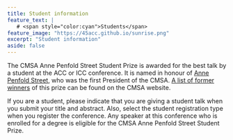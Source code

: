 ```yaml
---
title: Student information
feature_text: | 
   # <span style="color:cyan">Students</span>
feature_image: "https://45acc.github.io/sunrise.png"
excerpt: "Student information"
aside: false
---
```


The CMSA Anne Penfold Street Student Prize is awarded for the best talk by a student at the ACC or ICC conference. It is named in honour of [Anne Penfold Street](https://en.wikipedia.org/wiki/Anne_Penfold_Street), who was the first President of the CMSA. [A list of former winners](http://combinatorics-australasia.org/students.html) of this prize can be found on the CMSA website.

If you are a student, please indicate that you are giving a student talk when you submit your title and abstract. Also, select the student registration type when you register the conference. Any speaker at this conference who is enrolled for a degree is eligible for the CMSA Anne Penfold Street Student Prize.
